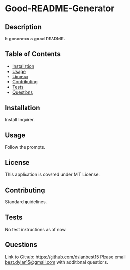 # Good-README-Generator
## Description
It generates a good README.

## Table of Contents
* [Installation](#installation)
* [Usage](#usage)
* [License](#license)
* [Contributing](#contributing)
* [Tests](#tests)
* [Questions](#questions)

## Installation
Install Inquirer.

## Usage
Follow the prompts.

## License
This application is covered under MIT License. 

## Contributing
Standard guidelines.

## Tests
No test instructions as of now.
    
## Questions
Link to Github: https://github.com/dylanbest15
Please email best.dylan15@gmail.com with additional questions.